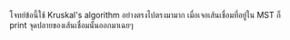 โจทย์ข้อนี้ใช้ Kruskal's algorithm อย่างตรงไปตรงมามาก เมื่อเจอเส้นเชื่อมที่อยู่ใน MST ก็ print จุดปลายของเส้นเชื่อมนั้นออกมาเฉยๆ
